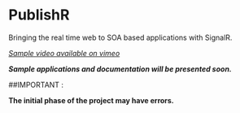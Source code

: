 PublishR
========

Bringing the real time web to SOA based applications with SignalR.

_[Sample video available on vimeo]( https://vimeo.com/63431591 "Simple PublishR demo")_

**_Sample applications and documentation will be presented soon._**

##IMPORTANT :

**The initial phase of the project may have errors.**
